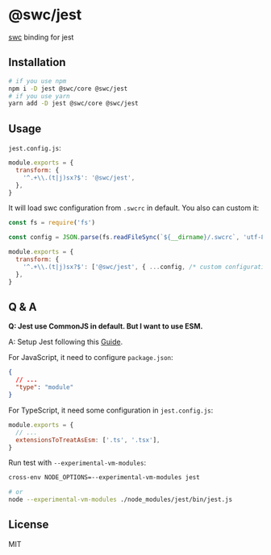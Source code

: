 # @swc/jest

[swc][] binding for jest

## Installation

```sh
# if you use npm
npm i -D jest @swc/core @swc/jest
# if you use yarn
yarn add -D jest @swc/core @swc/jest
```

## Usage

`jest.config.js`:

```js
module.exports = {
  transform: {
    '^.+\\.(t|j)sx?$': '@swc/jest',
  },
}
```

It will load swc configuration from `.swcrc` in default. You also can custom it:

```js
const fs = require('fs')

const config = JSON.parse(fs.readFileSync(`${__dirname}/.swcrc`, 'utf-8'))

module.exports = {
  transform: {
    '^.+\\.(t|j)sx?$': ['@swc/jest', { ...config, /* custom configuration in jest */ }],
  },
}
```

## Q & A

**Q: Jest use CommonJS in default. But I want to use ESM.**

A: Setup Jest following this [Guide](https://jestjs.io/docs/ecmascript-modules).

  For JavaScript, it need to configure `package.json`:
  
  ```json
  {
    // ...
    "type": "module"
  }
  ```

  For TypeScript, it need some configuration in `jest.config.js`:

  ```js
  module.exports = {
    // ...
    extensionsToTreatAsEsm: ['.ts', '.tsx'],
  }
  ```

  Run test with `--experimental-vm-modules`:

  ```sh
  cross-env NODE_OPTIONS=--experimental-vm-modules jest

  # or
  node --experimental-vm-modules ./node_modules/jest/bin/jest.js
  ```

## License

MIT

[swc]: https://swc.rs
